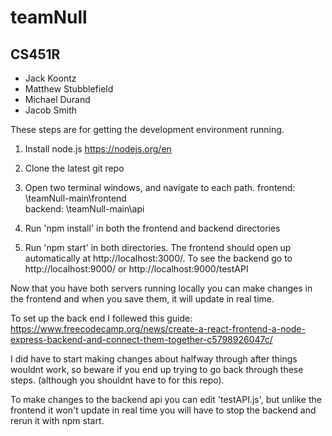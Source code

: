 # teamNull
## CS451R
* Jack Koontz
* Matthew Stubblefield
* Michael Durand
* Jacob Smith


These steps are for getting the development environment running. 

1. Install node.js    https://nodejs.org/en

2. Clone the latest git repo 

3. Open two terminal windows, and navigate to each path.
	frontend: \teamNull-main\frontend\
	backend: \teamNull-main\api

4. Run 'npm install' in both the frontend and backend directories

5. Run 'npm start' in both directories. The frontend should open up automatically at http://localhost:3000/.
	 To see the backend go to http://localhost:9000/ or http://localhost:9000/testAPI
	
Now that you have both servers running locally you can make changes in the frontend and when you save them,
it will update in real time. 

To set up the back end I follewed this guide:
https://www.freecodecamp.org/news/create-a-react-frontend-a-node-express-backend-and-connect-them-together-c5798926047c/

I did have to start making changes about halfway through after things wouldnt work, so beware if you end up
trying to go back through these steps. (although you shouldnt have to for this repo). 

To make changes to the backend api you can edit 'testAPI.js', but unlike the frontend it won't update in real time
you will have to stop the backend and rerun it with npm start.
	